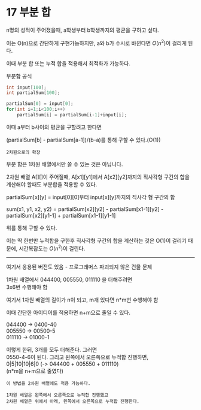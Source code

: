 # 17 부분 합

n명의 성적이 주어졌을때, a학생부터 b학생까지의 평균을 구하고 싶다.

이는 O(n)으로 간단하게 구현가능하지만, a와 b가 수시로 바뀐다면 $O(n^2)$이 걸리게 된다.

이때 부분 합 또는 누적 합을 적용해서 최적화가 가능하다.

부분합 공식

```cpp
int input[100];
int partialSum[100];

partialSum[0] = input[0];
for(int i=1;i<100;i++)
    partialSum[i] = partialSum[i-1]+input[i];
```

이때 a부터 b사이의 평균을 구할려고 한다면

(partialSum[b] - partialSum[a-1])/(b-a)를 통해 구할 수 있다.(O(1))

`2차원으로의 확장`

부분 합은 1차원 배열에서만 쓸 수 있는 것은 아닙니다.

2차원 배열 A[][]이 주어질때, A[x1][y1]에서 A[x2][y2]까지의 직사각형 구간의 합을 계산해야 할때도 부분합을 적용할 수 있다.

partialSum[x][y] = input[0][0]부터 input[x][y]까지의 직사각 형 구간의 합

sum(x1, y1, x2, y2) = partialSum[x2][y2] - partialSum[x1-1][y2] - partialSum[x2][y1-1] + partialSum[x1-1][y1-1]

위를 통해 구할 수 있다.

이는 딱 한번만 누적합을 구한후 직사각형 구간의 합을 계산하는 것은 O(1)이 걸리기 때문에, 시간복잡도는 $O(n^2)$이 걸린다.

---

여기서 응용된 버전도 있음 - 프로그래머스 파괴되지 않은 건물 문제

1차원 배열에서 044400, 005550, 011110 을 더해주려면<br>
3x6번 수행해야 함

여기서 1차원 배열의 길이가 n이 되고, m개 있다면 n*m번 수행해야 함

이때 간단한 아이디어를 적용하면 n+m으로 줄일 수 있다.

044400 -> 0400-40<br>
005550 -> 00500-5<br>
011110 -> 01000-1

이렇게 한뒤, 3개를 모두 더해준다. 그러면<br>
0550-4-6이 된다. 그리고 왼쪽에서 오른쪽으로 누적합 진행하면,<br>
0|5|10|10|6|0 (-> 044400 + 005550 + 011110)<br>
(n*m을 n+m으로 줄였다)

    이 방법을 2차원 배열에도 적용 가능하다.

    1차원 배열은 왼쪽에서 오른쪽으로 누적합 진행했고
    2차원 배열은 위에서 아래, 왼쪽에서 오른쪽으로 누적합 진행한다.



